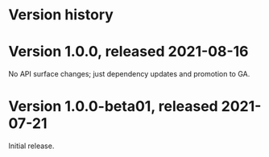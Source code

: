 # Version history

# Version 1.0.0, released 2021-08-16

No API surface changes; just dependency updates and promotion to GA.

# Version 1.0.0-beta01, released 2021-07-21

Initial release.
